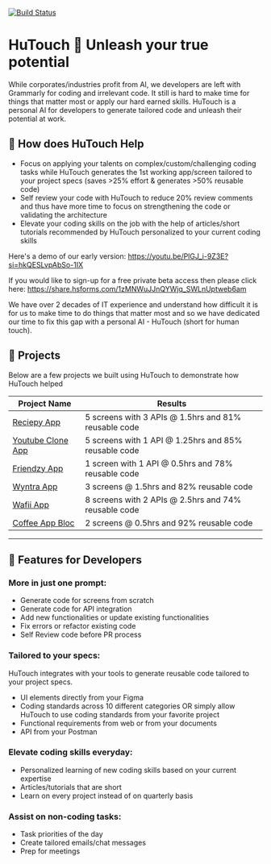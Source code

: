 [![Build Status](https://img.shields.io/badge/build-passing-brightgreen)](https://github.com/user/repo/actions)

#  HuTouch 🚀 Unleash your true potential

While corporates/industries profit from AI, we developers are left with Grammarly for coding and irrelevant code. It still is hard to make time for things that matter most or apply our hard earned skills. HuTouch is a personal AI for developers to generate tailored code and unleash their potential at work.

## 🌟 How does HuTouch Help

- Focus on applying your talents on complex/custom/challenging coding tasks while HuTouch generates the 1st working app/screen tailored to your project specs (saves >25% effort & generates >50% reusable code)
- Self review your code with HuTouch to reduce 20% review comments and thus have more time to focus on strengthening the code or validating the architecture
- Elevate your coding skills on the job with the help of articles/short tutorials recommended by HuTouch personalized to your current coding skills

Here's a demo of our early version: https://youtu.be/PlGJ_i-9Z3E?si=hkQESLvpAbSo-1IX

If you would like to sign-up for a free private beta access then please click here: https://share.hsforms.com/1zMNWuJJnQYWjq_SWLnUptweb6am 

We have over 2 decades of IT experience and understand how difficult it is for us to make time to do things that matter most and so we have dedicated our time to fix this gap with a personal AI - HuTouch (short for human touch).

## 📂 Projects

Below are a few projects we built using HuTouch to demonstrate how HuTouch helped


| Project Name           | Results                     |
|------------------------|---------------------------------|
| [Reciepy App](recipely)   | 5 screens with 3 APIs @ 1.5hrs and 81% reusable code       |
| [Youtube Clone App](youtube)| 5 screens with 1 API @ 1.25hrs and 85% reusable code |
| [Friendzy App](dating3) | 1 screen with 1 API @ 0.5hrs and 78% reusable code      |
| [Wyntra App](wyntra)     | 3 screens @ 1.5hrs and 82% reusable code |
| [Wafii App](WafiiApp)| 8 screens with 2 APIs @ 2.5hrs and 74% reusable code    |
| [Coffee App Bloc](coffee_app_bloc)| 2 screens @ 0.5hrs and 92% reusable code   |

---

## 📂 Features for Developers

### More in just one prompt:
- Generate code for screens from scratch 
- Generate code for API integration
- Add new functionalities or update existing functionalities
- Fix errors or refactor existing code
- Self Review code before PR process

### Tailored to your specs:
HuTouch integrates with your tools to generate reusable code tailored to your project specs.
- UI elements directly from your Figma
- Coding standards across 10 different categories OR simply allow HuTouch to use coding standards from your favorite project
- Functional requirements from web or from your documents
- API from your Postman

### Elevate coding skills everyday:
- Personalized learning of new coding skills based on your current expertise
- Articles/tutorials that are short
- Learn on every project instead of on quarterly basis

### Assist on non-coding tasks:
- Task priorities of the day
- Create tailored emails/chat messages
- Prep for meetings
